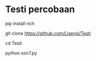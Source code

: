 # Testi percobaan

pip install rich

git clone https://github.com/Lisensi/Testi

cd Testi

python son7.py
